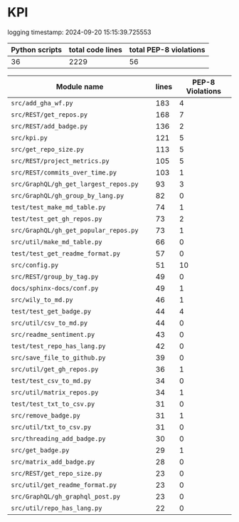 # KPI

logging timestamp:
2024-09-20 15:15:39.725553

| Python scripts | total code lines | total PEP-8 violations |
| --- | --- | --- |
| 36| 2229 | 56 |

| Module name | lines | PEP-8 Violations |
| --- | --- | --- |
| `src/add_gha_wf.py                       ` |        183 |                    4 |
| `src/REST/get_repos.py                   ` |        168 |                    7 |
| `src/REST/add_badge.py                   ` |        136 |                    2 |
| `src/kpi.py                              ` |        121 |                    5 |
| `src/get_repo_size.py                    ` |        113 |                    5 |
| `src/REST/project_metrics.py             ` |        105 |                    5 |
| `src/REST/commits_over_time.py           ` |        103 |                    1 |
| `src/GraphQL/gh_get_largest_repos.py     ` |         93 |                    3 |
| `src/GraphQL/gh_group_by_lang.py         ` |         82 |                    0 |
| `test/test_make_md_table.py              ` |         74 |                    1 |
| `test/test_get_gh_repos.py               ` |         73 |                    2 |
| `src/GraphQL/gh_get_popular_repos.py     ` |         73 |                    1 |
| `src/util/make_md_table.py               ` |         66 |                    0 |
| `test/test_get_readme_format.py          ` |         57 |                    0 |
| `src/config.py                           ` |         51 |                   10 |
| `src/REST/group_by_tag.py                ` |         49 |                    0 |
| `docs/sphinx-docs/conf.py                ` |         49 |                    1 |
| `src/wily_to_md.py                       ` |         46 |                    1 |
| `test/test_get_badge.py                  ` |         44 |                    4 |
| `src/util/csv_to_md.py                   ` |         44 |                    0 |
| `src/readme_sentiment.py                 ` |         43 |                    0 |
| `test/test_repo_has_lang.py              ` |         42 |                    0 |
| `src/save_file_to_github.py              ` |         39 |                    0 |
| `src/util/get_gh_repos.py                ` |         36 |                    1 |
| `test/test_csv_to_md.py                  ` |         34 |                    0 |
| `src/util/matrix_repos.py                ` |         34 |                    1 |
| `test/test_txt_to_csv.py                 ` |         31 |                    0 |
| `src/remove_badge.py                     ` |         31 |                    1 |
| `src/util/txt_to_csv.py                  ` |         31 |                    0 |
| `src/threading_add_badge.py              ` |         30 |                    0 |
| `src/get_badge.py                        ` |         29 |                    1 |
| `src/matrix_add_badge.py                 ` |         28 |                    0 |
| `src/REST/get_repo_size.py               ` |         23 |                    0 |
| `src/util/get_readme_format.py           ` |         23 |                    0 |
| `src/GraphQL/gh_graphql_post.py          ` |         23 |                    0 |
| `src/util/repo_has_lang.py               ` |         22 |                    0 |
